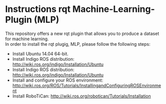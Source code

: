 # Instructions rqt Machine-Learning-Plugin (MLP) #
This repository offers a new rqt plugin that allows you to produce a dataset for machine learning. <br/>
In order to install the rqt plugig, MLP, please follow the following steps:
   * Install Ubuntu 14.04 64-bit.
   * Install Indigo ROS distribution:
     http://wiki.ros.org/indigo/Installation/Ubuntu
   * Install Indigo ROS distribution:
     http://wiki.ros.org/indigo/Installation/Ubuntu
   * Install and configure your ROS environment:
     http://wiki.ros.org/ROS/Tutorials/InstallingandConfiguringROSEnvironment
   * Install RoboTiCan:
     http://wiki.ros.org/robotican/Tutorials/Installation
